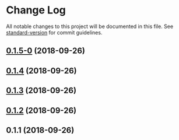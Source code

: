 # Change Log

All notable changes to this project will be documented in this file. See [standard-version](https://github.com/conventional-changelog/standard-version) for commit guidelines.

<a name="0.1.5-0"></a>
## [0.1.5-0](https://github.com/choufeng/m.xiajia.im/compare/v0.1.4...v0.1.5-0) (2018-09-26)



<a name="0.1.4"></a>
## [0.1.4](https://github.com/choufeng/m.xiajia.im/compare/v0.1.3...v0.1.4) (2018-09-26)



<a name="0.1.3"></a>
## [0.1.3](https://github.com/choufeng/m.xiajia.im/compare/v0.1.2...v0.1.3) (2018-09-26)



<a name="0.1.2"></a>
## [0.1.2](https://github.com/choufeng/m.xiajia.im/compare/v0.1.1...v0.1.2) (2018-09-26)



<a name="0.1.1"></a>
## 0.1.1 (2018-09-26)
